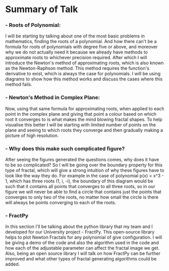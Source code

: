 # Summary of Talk

### - Roots of Polynomial:
I will be starting by talking about one of the most basic problems in mathematics, finding the roots of a polynomial. And how there can't be a formula for roots of polynomials with degree five or above, and moreover why we do not actually need it because we already have methods to approximate roots to whichever precision required. After which I will introduce the Newton's method of approximating roots, which is also known as the Newton-Raphson method. This method requires the function's derivative to exist, which is always the case for polynomials. I will be using diagrams to show how this method works and discuss the cases where this method fails.

### - Newton's Method in Complex Plane:
Now, using that same formula for approximating roots, when applied to each point in the complex plane and giving that point a colour based on which root it converges to is what makes the mind blowing fractal shapes. To help visualise this better I will be starting with limited number of points on the plane and seeing to which roots they converge and then gradually making a picture of high resolution. 

### - Why does this make such complicated figure?
After seeing the figures generated the questions comes, why does it have to be so complicated? So I will be going over the boundary property for this type of fractal, which will give a strong intuition of why these figures have to look like the way they do. For example in the case of polynomial p(x) = x^3 - 1, which has three roots (1, i, -i), the boundary of this diagram would be such that it contains all points that converges to all three roots, so in our figure we will never be able to find a circle that contains just the points that converges to only two of the roots, no matter how small the circle is there will always be points converging to each of the roots.

### - FractPy
In this section I'll be talking about the python library that my team and I developed for our University project - FractPy. This open-source library helps to plot Newton Fractals for any polynomial of give configuration. I will be giving a demo of the code and also the algorithm used in the code and how each of the adjustable parameter can affect the fractal image we get. Also, being an open source library I will talk on how FractPy can be further improved and what other types of fractal generating algorithms could be added. 